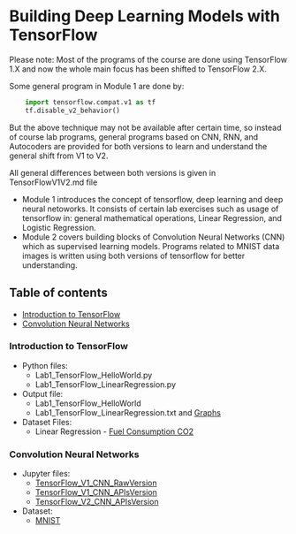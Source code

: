 # Building Deep Learning Models with TensorFlow

Please note: Most of the programs of the course are done using TensorFlow 1.X and 
now the whole main focus has been shifted to TensorFlow 2.X.

Some general program in Module 1 are done by:

```python      
    import tensorflow.compat.v1 as tf
    tf.disable_v2_behavior() 
```

But the above technique may not be available after certain time, so instead of course
lab programs, general programs based on CNN, RNN, and Autocoders are provided for both 
versions to learn and understand the general shift from V1 to V2.

All general differences between both versions is given in TensorFlowV1V2.md file


* Module 1 introduces the concept of tensorflow, deep learning and deep neural netoworks. It consists of certain lab exercises such as usage of tensorflow in: general mathematical operations, Linear Regression, and Logistic Regression.
* Module 2 covers building blocks of Convolution Neural Networks (CNN) which as supervised learning models. Programs related to MNIST data images is written using both versions of tensorflow for better understanding. 

## Table of contents
* [Introduction to TensorFlow](#introduction-to-tensorflow)
* [Convolution Neural Networks](#convolution-neural-networks)

### Introduction to TensorFlow

* Python files: 
  * Lab1_TensorFlow_HelloWorld.py
  * Lab1_TensorFlow_LinearRegression.py
* Output file: 
  * Lab1_TensorFlow_HelloWorld
  * Lab1_TensorFlow_LinearRegression.txt and [Graphs](https://github.com/worklifesg/Deep-Learning-Specialization/blob/master/Building%20Deep%20Learning%20Models%20with%20TensorFlow/Module1/Lab1_TensorFlow_LinearRegression_Graphs.pdf) 
* Dataset Files:
  * Linear Regression - [Fuel Consumption CO2](https://github.com/worklifesg/Deep-Learning-Specialization/blob/master/Building%20Deep%20Learning%20Models%20with%20TensorFlow/Module1/FuelConsumptionCo2.csv)


### Convolution Neural Networks

* Jupyter files: 
  * [TensorFlow_V1_CNN_RawVersion](https://github.com/worklifesg/Deep-Learning-Specialization/blob/master/Building%20Deep%20Learning%20Models%20with%20TensorFlow/Module2/TensorFlow_V1_CNN_RawVersion.ipynb)
  * [TensorFlow_V1_CNN_APIsVersion](https://github.com/worklifesg/Deep-Learning-Specialization/blob/master/Building%20Deep%20Learning%20Models%20with%20TensorFlow/Module2/TensorFlow_V1_CNN_APIsVersion.ipynb)
  * [TensorFlow_V2_CNN_APIsVersion](https://github.com/worklifesg/Deep-Learning-Specialization/blob/master/Building%20Deep%20Learning%20Models%20with%20TensorFlow/Module2/TensorFlow_V2_CNN_APIsVersion.ipynb)
* Dataset:
  * [MNIST](http://yann.lecun.com/exdb/mnist/)
